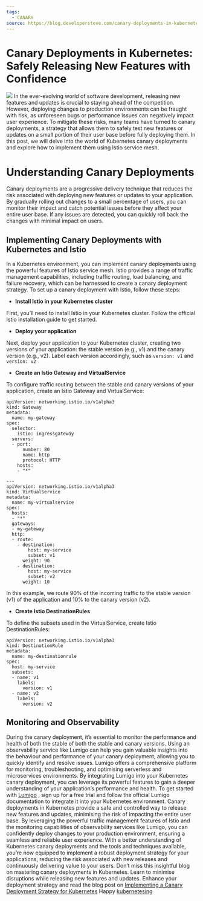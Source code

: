 ```yaml
---
tags:
  - CANARY
source: https://blog.developersteve.com/canary-deployments-in-kubernetes-safely-releasing-new-features-with-confidence-f6eb3f0dab6f
---
```





# Canary Deployments in Kubernetes: Safely Releasing New Features with Confidence

![](https://miro.medium.com/v2/resize:fit:700/1*keXEdgxmXoPgwpPuWN0PNA.jpeg) 
In the ever-evolving world of software development, releasing new features and updates is crucial to staying ahead of the competition. However, deploying changes to production environments can be fraught with risk, as unforeseen bugs or performance issues can negatively impact user experience. To mitigate these risks, many teams have turned to canary deployments, a strategy that allows them to safely test new features or updates on a small portion of their user base before fully deploying them. In this post, we will delve into the world of Kubernetes canary deployments and explore how to implement them using Istio service mesh.


# Understanding Canary Deployments

Canary deployments are a progressive delivery technique that reduces the risk associated with deploying new features or updates to your application. By gradually rolling out changes to a small percentage of users, you can monitor their impact and catch potential issues before they affect your entire user base. If any issues are detected, you can quickly roll back the changes with minimal impact on users.


## Implementing Canary Deployments with Kubernetes and Istio

In a Kubernetes environment, you can implement canary deployments using the powerful features of Istio service mesh. Istio provides a range of traffic management capabilities, including traffic routing, load balancing, and failure recovery, which can be harnessed to create a canary deployment strategy.
To set up a canary deployment with Istio, follow these steps:
-  **Install Istio in your Kubernetes cluster** 

First, you’ll need to install Istio in your Kubernetes cluster. Follow the official Istio installation guide to get started.
-  **Deploy your application** 

Next, deploy your application to your Kubernetes cluster, creating two versions of your application: the stable version (e.g., v1) and the canary version (e.g., v2). Label each version accordingly, such as  `version: v1`  and  `version: v2` 
-  **Create an Istio Gateway and VirtualService** 

To configure traffic routing between the stable and canary versions of your application, create an Istio Gateway and VirtualService:

```
apiVersion: networking.istio.io/v1alpha3
kind: Gateway
metadata:
  name: my-gateway
spec:
  selector:
    istio: ingressgateway
  servers:
  - port:
      number: 80
      name: http
      protocol: HTTP
    hosts:
    - "*"

---
apiVersion: networking.istio.io/v1alpha3
kind: VirtualService
metadata:
  name: my-virtualservice
spec:
  hosts:
  - "*"
  gateways:
  - my-gateway
  http:
  - route:
    - destination:
        host: my-service
        subset: v1
      weight: 90
    - destination:
        host: my-service
        subset: v2
      weight: 10
```


In this example, we route 90% of the incoming traffic to the stable version (v1) of the application and 10% to the canary version (v2).
-  **Create Istio DestinationRules** 

To define the subsets used in the VirtualService, create Istio DestinationRules:

```
apiVersion: networking.istio.io/v1alpha3
kind: DestinationRule
metadata:
  name: my-destinationrule
spec:
  host: my-service
  subsets:
  - name: v1
    labels:
      version: v1
  - name: v2
    labels:
      version: v2
```




## Monitoring and Observability

During the canary deployment, it’s essential to monitor the performance and health of both the stable of both the stable and canary versions. Using an observability service like Lumigo can help you gain valuable insights into the behaviour and performance of your canary deployment, allowing you to quickly identify and resolve issues.
Lumigo offers a comprehensive platform for monitoring, troubleshooting, and optimising serverless and microservices environments. By integrating Lumigo into your Kubernetes canary deployment, you can leverage its powerful features to gain a deeper understanding of your application’s performance and health.
To get started with  [Lumigo](https://platform.lumigo.io/auth/signup) , sign up for a free trial and follow the official Lumigo documentation to integrate it into your Kubernetes environment.
Canary deployments in Kubernetes provide a safe and controlled way to release new features and updates, minimising the risk of impacting the entire user base. By leveraging the powerful traffic management features of Istio and the monitoring capabilities of observability services like Lumigo, you can confidently deploy changes to your production environment, ensuring a seamless and reliable user experience.
With a better understanding of Kubernetes canary deployments and the tools and techniques available, you’re now equipped to implement a robust deployment strategy for your applications, reducing the risk associated with new releases and continuously delivering value to your users.
Don’t miss this insightful blog on mastering canary deployments in Kubernetes. Learn to minimise disruptions while releasing new features and updates. Enhance your deployment strategy and read the blog post on  [Implementing a Canary Deployment Strategy for Kubernetes](https://medium.com/@developersteve/implementing-a-canary-deployment-strategy-for-kubernetes-876d85cc7db7) 
Happy  [kubernetesing](https://medium.com/@developersteve/list/kubernetesing-b5fd0dcf009f) 